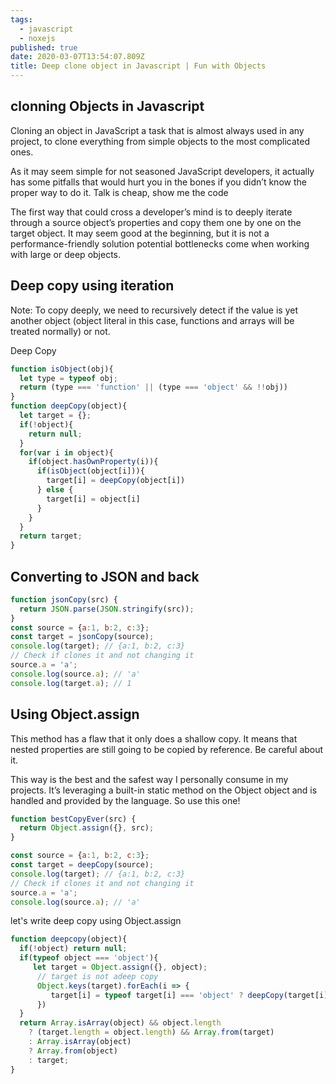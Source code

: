 ```yaml
---
tags:
  - javascript
  - noxejs
published: true
date: 2020-03-07T13:54:07.809Z
title: Deep clone object in Javascript | Fun with Objects
---
```


## clonning Objects in Javascript

Cloning an object in JavaScript a task that is almost always used in any project, to clone everything from simple objects to the most complicated ones.

As it may seem simple for not seasoned JavaScript developers, it actually has some pitfalls that would hurt you in the bones if you didn’t know the proper way to do it.
Talk is cheap, show me the code

The first way that could cross a developer’s mind is to deeply iterate through a source object’s properties and copy them one by one on the target object. It may seem good at the beginning, but it is not a performance-friendly solution potential bottlenecks come when working with large or deep objects.

Deep copy using iteration
--------------------------

Note: To copy deeply, we need to recursively detect if the value is yet another object (object literal in this case, functions and arrays will be treated normally) or not.

Deep Copy 

```javascript
function isObject(obj){
  let type = typeof obj;
  return (type === 'function' || (type === 'object' && !!obj))
}
function deepCopy(object){
  let target = {};
  if(!object){
    return null;
  }
  for(var i in object){
    if(object.hasOwnProperty(i)){
      if(isObject(object[i])){
        target[i] = deepCopy(object[i])
      } else {
        target[i] = object[i]
      }
    }
  }
  return target;
}
```
Converting to JSON and back
---------------------------
```javascript
function jsonCopy(src) {
  return JSON.parse(JSON.stringify(src));
}
const source = {a:1, b:2, c:3};
const target = jsonCopy(source);
console.log(target); // {a:1, b:2, c:3}
// Check if clones it and not changing it
source.a = 'a';
console.log(source.a); // 'a'
console.log(target.a); // 1
```
Using Object.assign
--------------------

This method has a flaw that it only does a shallow copy. It means that nested properties are still going to be copied by reference. Be careful about it.

This way is the best and the safest way I personally consume in my projects. It’s leveraging a built-in static method on the Object object and is handled and provided by the language. So use this one!

```javascript
function bestCopyEver(src) {
  return Object.assign({}, src);
}

const source = {a:1, b:2, c:3};
const target = deepCopy(source);
console.log(target); // {a:1, b:2, c:3}
// Check if clones it and not changing it
source.a = 'a';
console.log(source.a); // 'a'
```

let's write deep copy using Object.assign

```javascript 
function deepcopy(object){
  if(!object) return null;
  if(typeof object === 'object'){
     let target = Object.assign({}, object);
      // target is not adeep copy
      Object.keys(target).forEach(i => {
         target[i] = typeof target[i] === 'object' ? deepCopy(target[i]) : target[i]
      })
  }
  return Array.isArray(object) && object.length
    ? (target.length = object.length) && Array.from(target)
    : Array.isArray(object)
    ? Array.from(object)
    : target;
}
```


